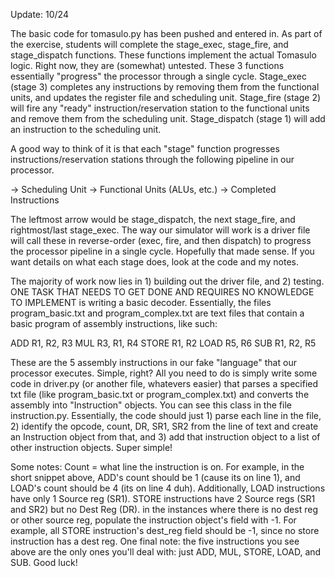 Update: 10/24

The basic code for tomasulo.py has been pushed and entered in. As part of the exercise, students will complete the stage_exec, stage_fire, and stage_dispatch functions. These functions implement the actual Tomasulo logic. Right now, they are (somewhat) untested. These 3 functions essentially "progress" the processor through a single cycle. Stage_exec (stage 3) completes any instructions by removing them from the functional units, and updates the register file and scheduling unit. Stage_fire (stage 2) will fire any "ready" instruction/reservation station to the functional units and remove them from the scheduling unit. Stage_dispatch (stage 1) will add an instruction to the scheduling unit.

A good way to think of it is that each "stage" function progresses instructions/reservation stations through the following pipeline in our processor.

-> Scheduling Unit -> Functional Units (ALUs, etc.) -> Completed Instructions

The leftmost arrow would be stage_dispatch, the next stage_fire, and rightmost/last stage_exec. The way our simulator will work is a driver file will call these in reverse-order (exec, fire, and then dispatch) to  progress the processor pipeline in a single cycle. Hopefully that made sense. If you want details on what each stage does, look at the code and my notes.

The majority of work now lies in 1) building out the driver file, and 2) testing. ONE TASK THAT NEEDS TO GET DONE AND REQUIRES NO KNOWLEDGE TO IMPLEMENT is writing a basic decoder. Essentially, the files program_basic.txt and program_complex.txt are text files that contain a basic program of assembly instructions, like such:

ADD R1, R2, R3
MUL R3, R1, R4
STORE R1, R2
LOAD R5, R6
SUB R1, R2, R5

These are the 5 assembly instructions in our fake "language" that our processor executes. Simple, right? All you need to do is simply write some code in driver.py (or another file, whatevers easier) that parses a specified txt file (like program_basic.txt or program_complex.txt) and converts the assembly into "Instruction" objects. You can see this class in the file instruction.py. Essentially, the code should just 1) parse each line in the file, 2) identify the opcode, count, DR, SR1, SR2 from the line of text and create an Instruction object from that, and 3) add that instruction object to a list of other instruction objects. Super simple!

Some notes: Count = what line the instruction is on. For example, in the short snippet above, ADD's count should be 1 (cause its on line 1), and LOAD's count should be 4 (its on line 4 duh). Additionally, LOAD instructions have only 1 Source reg (SR1). STORE instructions have 2 Source regs (SR1 and SR2) but no Dest Reg (DR). in the instances where there is no dest reg or other source reg, populate the instruction object's field with -1. For example, all STORE instruction's dest_reg field should be -1, since no store instruction has a dest reg. One final note: the five instructions you see above are the only ones you'll deal with: just ADD, MUL, STORE, LOAD, and SUB. Good luck!
